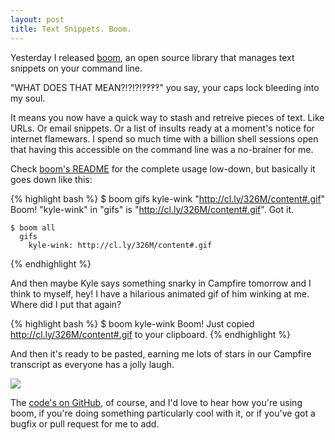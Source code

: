 ```yaml
---
layout: post
title: Text Snippets. Boom.
---
```


Yesterday I released [boom](https://github.com/holman/boom), an open source
library that manages text snippets on your command line.

"WHAT DOES THAT MEAN?!?!?!‽‽‽‽" you say, your caps lock bleeding into my soul.

It means you now have a quick way to stash and retreive pieces of text. Like
URLs. Or email snippets. Or a list of insults ready at a moment's notice for
internet flamewars. I spend so much time with a billion shell sessions open
that having this accessible on the command line was a no-brainer for me.

Check [boom's README](https://github.com/holman/boom#readme) for the complete
usage low-down, but basically it goes down like this:

{% highlight bash %}
    $ boom gifs kyle-wink "http://cl.ly/326M/content#.gif"
    Boom! "kyle-wink" in "gifs" is "http://cl.ly/326M/content#.gif". Got it.

    $ boom all
      gifs
        kyle-wink: http://cl.ly/326M/content#.gif
{% endhighlight %}

And then maybe Kyle says something snarky in Campfire tomorrow and I think to
myself, hey! I have a hilarious animated gif of him winking at me. Where did I
put that again?

{% highlight bash %}
    $ boom kyle-wink
    Boom! Just copied http://cl.ly/326M/content#.gif to your clipboard.
{% endhighlight %}

And then it's ready to be pasted, earning me lots of stars in our Campfire
transcript as everyone has a jolly laugh.

<img src="http://cl.ly/326M/content#.gif" />

The [code's on GitHub](https://github.com/holman/boom), of course, and I'd love
to hear how you're using boom, if you're doing something particularly cool with
it, or if you've got a bugfix or pull request for me to add.
